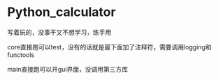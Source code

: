 # Python_calculator
写着玩的，没事干又不想学习，练手用

core直接跑可以test，没有的话就是最下面加了注释符，需要调用logging和functools

main直接跑可以开gui界面，没调用第三方库
